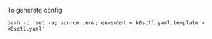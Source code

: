 To generate config

```
bash -c 'set -a; source .env; envsubst < k0sctl.yaml.template > k0sctl.yaml'
```